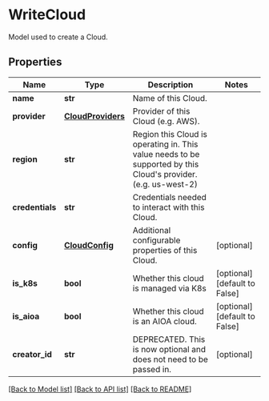 # WriteCloud

Model used to create a Cloud.
## Properties
Name | Type | Description | Notes
------------ | ------------- | ------------- | -------------
**name** | **str** | Name of this Cloud. | 
**provider** | [**CloudProviders**](CloudProviders.md) | Provider of this Cloud (e.g. AWS). | 
**region** | **str** | Region this Cloud is operating in. This value needs to be supported by this Cloud&#39;s provider. (e.g. us-west-2) | 
**credentials** | **str** | Credentials needed to interact with this Cloud. | 
**config** | [**CloudConfig**](CloudConfig.md) | Additional configurable properties of this Cloud. | [optional] 
**is_k8s** | **bool** | Whether this cloud is managed via K8s | [optional] [default to False]
**is_aioa** | **bool** | Whether this cloud is an AIOA cloud. | [optional] [default to False]
**creator_id** | **str** | DEPRECATED. This is now optional and does not need to be passed in. | [optional] 

[[Back to Model list]](../README.md#documentation-for-models) [[Back to API list]](../README.md#documentation-for-api-endpoints) [[Back to README]](../README.md)


